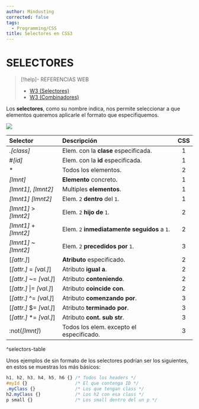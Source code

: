 ```yaml
---
author: Mindusting
corrected: false
tags:
  - Programming/CSS
title: Selectores en CSS3
---
```


# SELECTORES

> [!help]- REFERENCIAS WEB
> - [W3 (Selectores)](https://www.w3schools.com/cssref/css_selectors.php)
> - [W3 (Combinadores)](https://www.w3schools.com/cssref/css_ref_combinators.php)

Los **selectores**, como su nombre indica, nos permite seleccionar a que elementos queremos aplicarle el formato que especifiquemos.

![](css.md#^css-syntax)

| Selector                    | Descripción                                  | CSS |
|:--------------------------- |:-------------------------------------------- |:---:|
| .*\[class]*                 | Elem. con la **clase** especificada.         |  1  |
| #*\[id]*                    | Elem. con la **id** especificada.            |  1  |
| \*                          | Todos los elementos.                         |  2  |
| *\[lmnt]*                   | **Elemento** concreto.                       |  1  |
| *\[lmnt1]*, *\[lmnt2]*      | Multiples **elementos**.                     |  1  |
| *\[lmnt1]* *\[lmnt2]*       | Elem. `2` **dentro** del `1`.                |  1  |
| *\[lmnt1]* > *\[lmnt2]*     | Elem. `2` **hijo de** `1`.                   |  2  |
| *\[lmnt1]* + *\[lmnt2]*     | Elem. `2` **inmediatamente seguidos** a `1`. |  2  |
| *\[lmnt1]* ~ *\[lmnt2]*     | Elem. `2` **precedidos por** `1`.            |  3  |
| \[*\[attr.]*]               | **Atributo** especificado.                   |  2  |
| \[*\[attr.]* = *\[val.]*]   | Atributo **igual a**.                        |  2  |
| \[*\[attr.]* ~= *\[val.]*]  | Atributo **conteniendo**.                    |  2  |
| \[*\[attr.]* \|= *\[val.]*] | Atributo **coincide con**.                   |  2  |
| \[*\[attr.]* ^= *\[val.]*]  | Atributo **comenzando por**.                 |  3  |
| \[*\[attr.]* $= *\[val.]*]  | Atributo **terminado por**.                  |  3  |
| \[*\[attr.]* \*= *\[val.]*] | Atributo **cont. sub str**.                  |  3  |
| :not(*\[lmnt]*)             | Todos los elem. excepto el especificado.     |  3  |
^selectors-table

Unos ejemplos de sin formato de los selectores podrían ser los siguientes, en estos se muestras los más básicos:

 ```css
 h1, h2, h3, h4, h5, h6 {} /* Todos los headers */
 #myId {}                  /* El que contenga ID */
 .myClass {}               /* Los que tengan class */
 h2.myClass {}             /* Los h2 con esa class */
 p small {}                /* Los small dentro del un p */
 ```